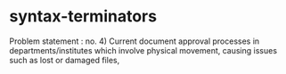 # syntax-terminators
Problem statement :  no. 4) Current document approval processes in departments/institutes which involve physical movement, causing issues such as lost or damaged files,

